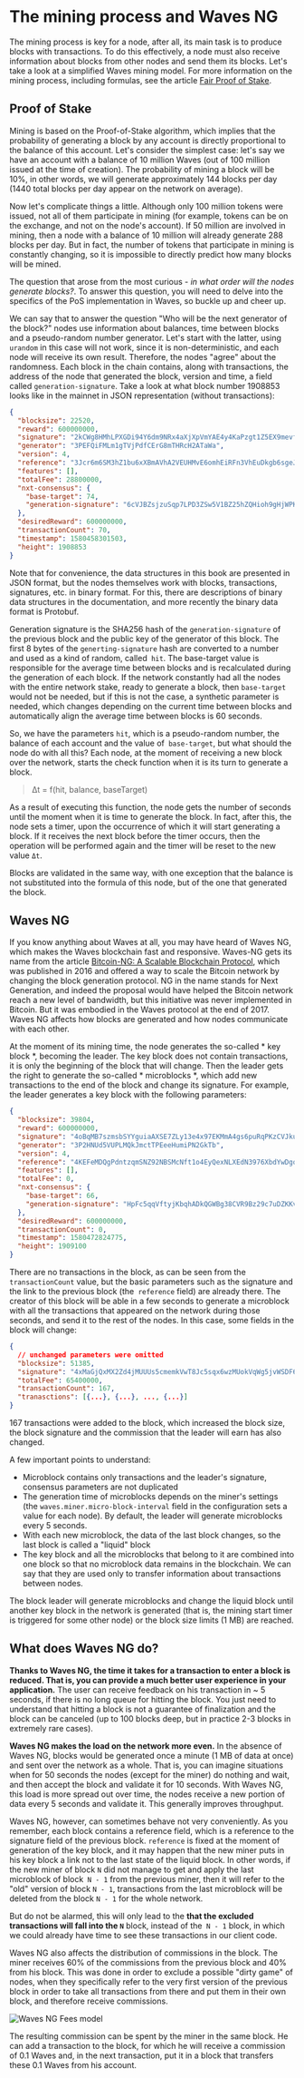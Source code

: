 # The mining process and Waves NG

The mining process is key for a node, after all, its main task is to produce blocks with transactions. To do this effectively, a node must also receive information about blocks from other nodes and send them its blocks. Let's take a look at a simplified Waves mining model. For more information on the mining process, including formulas, see the article [Fair Proof of Stake](https://forum.wavesplatform.com/uploads/default/original/1X/b9f220c13f73c3a41dff7f4523c6c4a1fc03ebf6.pdf).

## Proof of Stake

Mining is based on the Proof-of-Stake algorithm, which implies that the probability of generating a block by any account is directly proportional to the balance of this account. Let's consider the simplest case: let's say we have an account with a balance of 10 million Waves (out of 100 million issued at the time of creation). The probability of mining a block will be 10%, in other words, we will generate approximately 144 blocks per day (1440 total blocks per day appear on the network on average).

Now let's complicate things a little. Although only 100 million tokens were issued, not all of them participate in mining (for example, tokens can be on the exchange, and not on the node's account). If 50 million are involved in mining, then a node with a balance of 10 million will already generate 288 blocks per day. But in fact, the number of tokens that participate in mining is constantly changing, so it is impossible to directly predict how many blocks will be mined.

The question that arose from the most curious - *in what order will the nodes generate blocks?*. To answer this question, you will need to delve into the specifics of the PoS implementation in Waves, so buckle up and cheer up.

We can say that to answer the question "Who will be the next generator of the block?" nodes use information about balances, time between blocks and a pseudo-random number generator. Let's start with the latter, using `urandom` in this case will not work, since it is non-deterministic, and each node will receive its own result. Therefore, the nodes "agree" about the randomness. Each block in the chain contains, along with transactions, the address of the node that generated the block, version and time, a field called `generation-signature`. Take a look at what block number 1908853 looks like in the mainnet in JSON representation (without transactions):

```json
{
  "blocksize": 22520,
  "reward": 600000000,
  "signature": "2kCWg8HMhLPXGDi94Y6dm9NRx4aXjXpVmYAE4y4KaPzgt1Z5EX9mevfWoiBLLr1cc1TZhTSqpozUJJZ3BpA5j3oc",
  "generator": "3PEFQiFMLm1gTVjPdfCErG8mTHRcH2ATaWa",
  "version": 4,
  "reference": "3Jcr6m6SM3hZ1bu6xXBmAVhA2VEUHMvE6omhEiRFn3VhEuDkgb6sgeJUC1VNRB3vTSwPb5qh576a8DwGt3Ts72Tx",
  "features": [],
  "totalFee": 28800000,
  "nxt-consensus": {
    "base-target": 74,
    "generation-signature": "6cVJBZsjzuSqp7LPD3ZSw5V1BZ25hZQHioh9gHjWPKNq"
  },
  "desiredReward": 600000000,
  "transactionCount": 70,
  "timestamp": 1580458301503,
  "height": 1908853
}
```

Note that for convenience, the data structures in this book are presented in JSON format, but the nodes themselves work with blocks, transactions, signatures, etc. in binary format. For this, there are descriptions of binary data structures in the documentation, and more recently the binary data format is Protobuf.

Generation signature is the SHA256 hash of the `generation-signature` of the previous block and the public key of the generator of this block. The first 8 bytes of the `generting-signature` hash are converted to a number and used as a kind of random, called` hit`. The base-target value is responsible for the average time between blocks and is recalculated during the generation of each block. If the network constantly had all the nodes with the entire network stake, ready to generate a block, then `base-target` would not be needed, but if this is not the case, a synthetic parameter is needed, which changes depending on the current time between blocks and automatically align the average time between blocks is 60 seconds.

So, we have the parameters `hit`, which is a pseudo-random number, the balance of each account and the value of` base-target`, but what should the node do with all this? Each node, at the moment of receiving a new block over the network, starts the check function when it is its turn to generate a block.

>    Δt = f(hit, balance, baseTarget)

 As a result of executing this function, the node gets the number of seconds until the moment when it is time to generate the block. In fact, after this, the node sets a timer, upon the occurrence of which it will start generating a block. If it receives the next block before the timer occurs, then the operation will be performed again and the timer will be reset to the new value `Δt`.

 Blocks are validated in the same way, with one exception that the balance is not substituted into the formula of this node, but of the one that generated the block.

## Waves NG

If you know anything about Waves at all, you may have heard of Waves NG, which makes the Waves blockchain fast and responsive. Waves-NG gets its name from the article [Bitcoin-NG: A Scalable Blockchain Protocol](https://www.usenix.org/system/files/conference/nsdi16/nsdi16-paper-eyal.pdf), which was published in 2016 and offered a way to scale the Bitcoin network by changing the block generation protocol. NG in the name stands for Next Generation, and indeed the proposal would have helped the Bitcoin network reach a new level of bandwidth, but this initiative was never implemented in Bitcoin. But it was embodied in the Waves protocol at the end of 2017. Waves NG affects how blocks are generated and how nodes communicate with each other.

At the moment of its mining time, the node generates the so-called * key block *, becoming the leader. The key block does not contain transactions, it is only the beginning of the block that will change. Then the leader gets the right to generate the so-called * microblocks *, which add new transactions to the end of the block and change its signature. For example, the leader generates a key block with the following parameters:

```json
{
  "blocksize": 39804,
  "reward": 600000000,
  "signature": "4oBqMB7szmsbSYYguiaAXSE7ZLy13e4x97EKMmA4gs6puRqPKzCVJkuC6Py9eTpiovhcLAYuUSsnEYAi4i73tvoA",
  "generator": "3P2HNUd5VUPLMQkJmctTPEeeHumiPN2GkTb",
  "version": 4,
  "reference": "4KEFeMDQgPdntzqmSNZ92NBSMcNft1o4EyQexNLXEdN3976XbdYwDgqaucd9gu2PJWt9tpt1wuvRcTMiiDtkZaX7",
  "features": [],
  "totalFee": 0,
  "nxt-consensus": {
    "base-target": 66,
    "generation-signature": "HpFc5qqVftyjKbqhADkQGWBg38CVR9Bz29c7uDZKKvYV"
  },
  "desiredReward": 600000000,
  "transactionCount": 0,
  "timestamp": 1580472824775,
  "height": 1909100
}
```

There are no transactions in the block, as can be seen from the `transactionCount` value, but the basic parameters such as the signature and the link to the previous block (the` reference` field) are already there. The creator of this block will be able in a few seconds to generate a microblock with all the transactions that appeared on the network during those seconds, and send it to the rest of the nodes. In this case, some fields in the block will change:

```json
{
  // unchanged parameters were omitted
  "blocksize": 51385,
  "signature": "4xMaGjQxMX2Zd4jMUUUs5cmemkVwT8Jc5sqx6wzMUokVqWg5jvWSDF6SBF1P7x4UNQjYsgsCs4csa2qtRmG8j3g4",
  "totalFee": 65400000,
  "transactionCount": 167,
  "tranasctions": [{...}, {...}, ..., {...}]
}
```

167 transactions were added to the block, which increased the block size, the block signature and the commission that the leader will earn has also changed.

A few important points to understand:

- Microblock contains only transactions and the leader's signature, consensus parameters are not duplicated
- The generation time of microblocks depends on the miner's settings (the `waves.miner.micro-block-interval` field in the configuration sets a value for each node). By default, the leader will generate microblocks every 5 seconds.
- With each new microblock, the data of the last block changes, so the last block is called a "liquid" block
- The key block and all the microblocks that belong to it are combined into one block so that no microblock data remains in the blockchain. We can say that they are used only to transfer information about transactions between nodes.

The block leader will generate microblocks and change the liquid block until another key block in the network is generated (that is, the mining start timer is triggered for some other node) or the block size limits (1 MB) are reached.

## What does Waves NG do?

**Thanks to Waves NG, the time it takes for a transaction to enter a block is reduced. That is, you can provide a much better user experience in your application.** The user can receive feedback on his transaction in ~ 5 seconds, if there is no long queue for hitting the block. You just need to understand that hitting a block is not a guarantee of finalization and the block can be canceled (up to 100 blocks deep, but in practice 2-3 blocks in extremely rare cases).

**Waves NG makes the load on the network more even.** In the absence of Waves NG, blocks would be generated once a minute (1 MB of data at once) and sent over the network as a whole. That is, you can imagine situations when for 50 seconds the nodes (except for the miner) do nothing and wait, and then accept the block and validate it for 10 seconds. With Waves NG, this load is more spread out over time, the nodes receive a new portion of data every 5 seconds and validate it. This generally improves throughput.

Waves NG, however, can sometimes behave not very conveniently. As you remember, each block contains a reference field, which is a reference to the signature field of the previous block. `reference` is fixed at the moment of generation of the key block, and it may happen that the new miner puts in his key block a link not to the last state of the liquid block. In other words, if the new miner of block `N` did not manage to get and apply the last microblock of block` N - 1` from the previous miner, then it will refer to the "old" version of block `N - 1`, transactions from the last microblock will be deleted from the block `N - 1` for the whole network.

But do not be alarmed, this will only lead to the **that the excluded transactions will fall into the `N`** block, instead of the` N - 1` block, in which we could already have time to see these transactions in our client code.

Waves NG also affects the distribution of commissions in the block. The miner receives 60% of the commissions from the previous block and 40% from his block. This was done in order to exclude a possible "dirty game" of nodes, when they specifically refer to the very first version of the previous block in order to take all transactions from there and put them in their own block, and therefore receive commissions.

![Waves NG Fees model](../../assets/2-2-1-how-ng-fees-work.png "Waves NG Fees model")

The resulting commission can be spent by the miner in the same block. He can add a transaction to the block, for which he will receive a commission of 0.1 Waves and, in the next transaction, put it in a block that transfers these 0.1 Waves from his account.